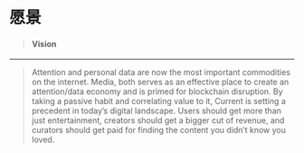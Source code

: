 # 愿景

> #### Vision

---

> Attention and personal data are now the most important commodities on the internet. Media, both serves as an effective place to create an attention/data economy and is primed for blockchain disruption. By taking a passive habit and correlating value to it, Current is setting a precedent in today’s digital landscape. Users should get more than just entertainment, creators should get a bigger cut of revenue, and curators should get paid for finding the content you didn’t know you loved.



